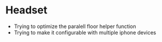 # Headset

* Trying to optimize the paralell floor helper function
* Trying to make it configurable with multiple iphone devices
